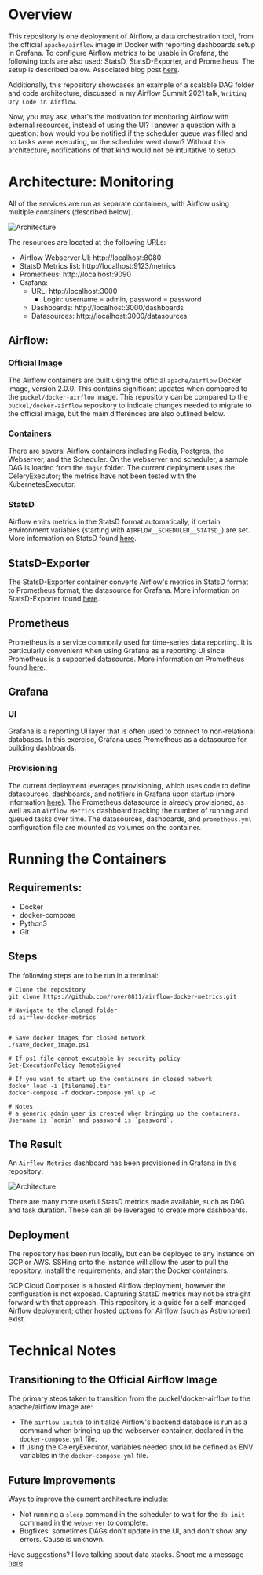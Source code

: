 # Overview

This repository is one deployment of Airflow, a data orchestration tool, from the official `apache/airflow` image in Docker with reporting dashboards setup in Grafana. To configure Airflow metrics to be usable in Grafana, the following tools are also used: StatsD, StatsD-Exporter, and Prometheus. The setup is described below. Associated blog post [here](https://towardsdatascience.com/airflow-in-docker-metrics-reporting-83ad017a24eb).

Additionally, this repository showcases an example of a scalable DAG folder and code architecture, discussed in my Airflow Summit 2021 talk, `Writing Dry Code in Airflow`.

Now, you may ask, what's the motivation for monitoring Airflow with external resources, instead of using the UI? I answer a question with a question: how would you be notified if the scheduler queue was filled and no tasks were executing, or the scheduler went down? Without this architecture, notifications of that kind would not be intuitative to setup.

# Architecture: Monitoring

All of the services are run as separate containers, with Airflow using multiple containers (described below). 

![Architecture](.//documentation/airflow_docker_metrics_diagram.png)

The resources are located at the following URLs:
- Airflow Webserver UI: http://localhost:8080
- StatsD Metrics list: http://localhost:9123/metrics
- Prometheus: http://localhost:9090
- Grafana: 
    - URL: http://localhost:3000
        - Login: username = admin, password = password
    - Dashboards: http://localhost:3000/dashboards
    - Datasources: http://localhost:3000/datasources

## Airflow:

### Official Image

The Airflow containers are built using the official `apache/airflow` Docker image, version 2.0.0. This contains significant updates when compared to the `puckel/docker-airflow` image. This repository can be compared to the `puckel/docker-airflow` repository to indicate changes needed to migrate to the official image, but the main differences are also outlined below.

### Containers

There are several Airflow containers including Redis, Postgres, the Webserver, and the Scheduler. On the webserver and scheduler, a sample DAG is loaded from the `dags/` folder. The current deployment uses the CeleryExecutor; the metrics have not been tested with the KubernetesExecutor.

### StatsD

Airflow emits metrics in the StatsD format automatically, if certain environment variables (starting with `AIRFLOW__SCHEDULER__STATSD_`) are set. More information on StatsD found [here](https://github.com/statsd/statsd).

## StatsD-Exporter

The StatsD-Exporter container converts Airflow's metrics in StatsD format to Prometheus format, the datasource for Grafana. More information on StatsD-Exporter found [here](https://github.com/prometheus/statsd_exporter).

## Prometheus

Prometheus is a service commonly used for time-series data reporting. It is particularly convenient when using Grafana as a reporting UI since Prometheus is a supported datasource. More information on Prometheus found [here](https://prometheus.io/).

## Grafana

### UI

Grafana is a reporting UI layer that is often used to connect to non-relational databases. In this exercise, Grafana uses Prometheus as a datasource for building dashboards.

### Provisioning

The current deployment leverages provisioning, which uses code to define datasources, dashboards, and notifiers in Grafana upon startup (more information [here](https://grafana.com/docs/grafana/latest/administration/provisioning/)). The Prometheus datasource is already provisioned, as well as an `Airflow Metrics` dashboard tracking the number of running and queued tasks over time. The datasources, dashboards, and `prometheus.yml` configuration file are mounted as volumes on the container.

# Running the Containers

## Requirements:
- Docker
- docker-compose
- Python3
- Git

## Steps

The following steps are to be run in a terminal:
```shell
# Clone the repository
git clone https://github.com/rover0811/airflow-docker-metrics.git

# Navigate to the cloned folder
cd airflow-docker-metrics


# Save docker images for closed network
./save_docker_image.ps1

# If ps1 file cannot excutable by security policy
Set-ExecutionPolicy RemoteSigned

# If you want to start up the containers in closed network
docker load -i [filename].tar
docker-compose -f docker-compose.yml up -d

# Notes
# a generic admin user is created when bringing up the containers. Username is `admin` and password is `password`.
```


## The Result

An `Airflow Metrics` dashboard has been provisioned in Grafana in this repository:

![Architecture](.//documentation/grafana_dashboard.png)

There are many more useful StatsD metrics made available, such as DAG and task duration. These can all be leveraged to create more dashboards.

## Deployment

The repository has been run locally, but can be deployed to any instance on GCP or AWS. SSHing onto the instance will allow the user to pull the repository, install the requirements, and start the Docker containers.

GCP Cloud Composer is a hosted Airflow deployment, however the configuration is not exposed. Capturing StatsD metrics may not be straight forward with that approach. This repository is a guide for a self-managed Airflow deployment; other hosted options for Airflow (such as Astronomer) exist.

# Technical Notes

## Transitioning to the Official Airflow Image

The primary steps taken to transition from the puckel/docker-airflow to the apache/airflow image are:
- The `airflow initdb` to initialize Airflow's backend database is run as a command when bringing up the webserver container, declared in the `docker-compose.yml` file.
- If using the CeleryExecutor, variables needed should be defined as ENV variables in the `docker-compose.yml` file.

## Future Improvements

Ways to improve the current architecture include:
- Not running a `sleep` command in the scheduler to wait for the `db init` command in the `webserver` to complete.
- Bugfixes: sometimes DAGs don't update in the UI, and don't show any errors. Cause is unknown.

Have suggestions? I love talking about data stacks. Shoot me a message [here](https://www.linkedin.com/in/sarah-krasnik/).
